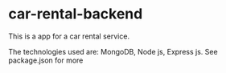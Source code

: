 # car-rental-backend
This is a app for a car rental service. 

The technologies used are: MongoDB, Node js, Express js. See package.json for more
